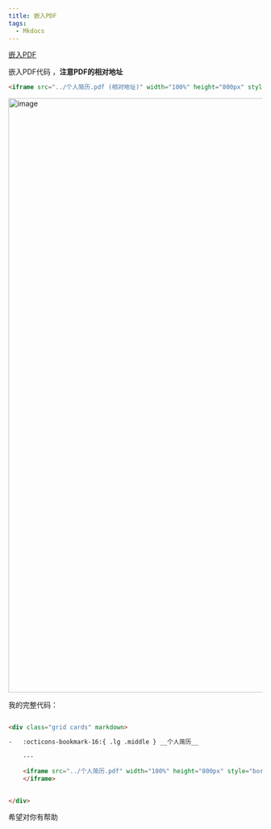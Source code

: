 ```yaml
---
title: 嵌入PDF
tags:
  - Mkdocs
---
```


[嵌入PDF](https://github.com/Wcowin/hexo-site-comments/discussions/8#discussioncomment-12101922)

嵌入PDF代码  ，**注意PDF的相对地址**
```html
<iframe src="../个人简历.pdf (相对地址)" width="100%" height="800px" style="border: 1px solid #ccc; overflow: auto;"></iframe>
```

<img width="1178" alt="image" src="https://github.com/user-attachments/assets/5b511fe9-9a3b-4bff-b54c-37d92f00306b" />  

我的完整代码：  

```html

<div class="grid cards" markdown>

-   :octicons-bookmark-16:{ .lg .middle } __个人简历__

    ---

    <iframe src="../个人简历.pdf" width="100%" height="800px" style="border: 1px solid #ccc; overflow: auto;">
    </iframe>
    

</div>
```


希望对你有帮助